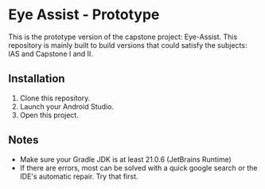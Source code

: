 # Eye Assist - Prototype
This is the prototype version of the capstone project: Eye-Assist. This repository is mainly built to build versions that could satisfy the subjects: IAS and Capstone I and II.

## Installation
1. Clone this repository.
2. Launch your Android Studio.
3. Open this project.

## Notes
- Make sure your Gradle JDK is at least 21.0.6 (JetBrains Runtime)
- If there are errors, most can be solved with a quick google search or the IDE's automatic repair. Try that first.

